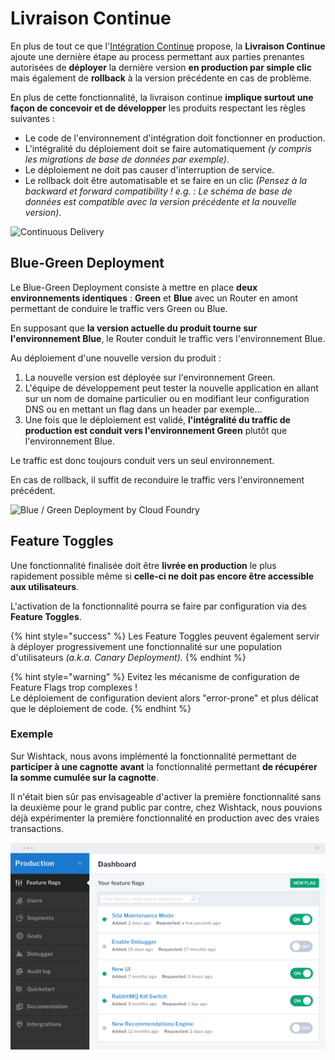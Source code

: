 # Livraison Continue

En plus de tout ce que l'[Intégration Continue](integration-continue.md) propose, la **Livraison Continue** ajoute une dernière étape au process permettant aux parties prenantes autorisées de **déployer** la dernière version **en production par simple clic** mais également de **rollback** à la version précédente en cas de problème.

En plus de cette fonctionnalité, la livraison continue **implique surtout une façon de concevoir et de développer** les produits respectant les règles suivantes :

* Le code de l'environnement d'intégration doit fonctionner en production.
* L'intégralité du déploiement doit se faire automatiquement _\(y compris les migrations de base de données par exemple\)_.
* Le déploiement ne doit pas causer d'interruption de service.
* Le rollback doit être automatisable et se faire en un clic _\(Pensez à la backward et forward compatibility ! e.g. : Le schéma de base de données est compatible avec la version précédente et la nouvelle version\)_.

![Continuous Delivery](https://blobscdn.gitbook.com/v0/b/gitbook-28427.appspot.com/o/assets%2F-LHD4wSD1i9v5yCa767m%2F-LHJ4GPYKCKTQ1Xvm1al%2F-LHJDAedZr6u4V5h5w3U%2Fcontinuous-delivery.png?alt=media&token=70ff30f6-1a89-498c-a723-569d98ed7934)

## Blue-Green Deployment

Le Blue-Green Deployment consiste à mettre en place **deux environnements identiques** : **Green** et **Blue** avec un Router en amont permettant de conduire le traffic vers Green ou Blue.

En supposant que **la version actuelle du produit tourne sur l'environnement Blue**, le Router conduit le traffic vers l'environnement Blue.

Au déploiement d'une nouvelle version du produit :

1. La nouvelle version est déployée sur l'environnement Green.
2. L'équipe de développement peut tester la nouvelle application en allant sur un nom de domaine particulier ou en modifiant leur configuration DNS ou en mettant un flag dans un header par exemple...
3. Une fois que le déploiement est validé, **l'intégralité du traffic de production est conduit vers l'environnement Green** plutôt que l'environnement Blue.

Le traffic est donc toujours conduit vers un seul environnement.

En cas de rollback, il suffit de reconduire le traffic vers l'environnement précédent.

![Blue / Green Deployment by Cloud Foundry](../../.gitbook/assets/image%20%288%29.png)

## Feature Toggles

Une fonctionnalité finalisée doit être **livrée en production** le plus rapidement possible même si **celle-ci ne doit pas encore être accessible aux utilisateurs**.

L'activation de la fonctionnalité pourra se faire par configuration via des **Feature Toggles**.

{% hint style="success" %}
Les Feature Toggles peuvent également servir à déployer progressivement une fonctionnalité sur une population d'utilisateurs _\(a.k.a. Canary Deployment\)._
{% endhint %}

{% hint style="warning" %}
Evitez les mécanisme de configuration de Feature Flags trop complexes !  
Le déploiement de configuration devient alors "error-prone" et plus délicat que le déploiement de code.
{% endhint %}

### Exemple

Sur Wishtack, nous avons implémenté la fonctionnalité permettant de **participer à une cagnotte** **avant** la fonctionnalité permettant **de récupérer la somme cumulée sur la cagnotte**.

Il n'était bien sûr pas envisageable d'activer la première fonctionnalité sans la deuxième pour le grand public par contre, chez Wishtack, nous pouvions déjà expérimenter la première fonctionnalité en production avec des vraies transactions.

![launchdarkly.com](../../.gitbook/assets/feature-toggle.png)

